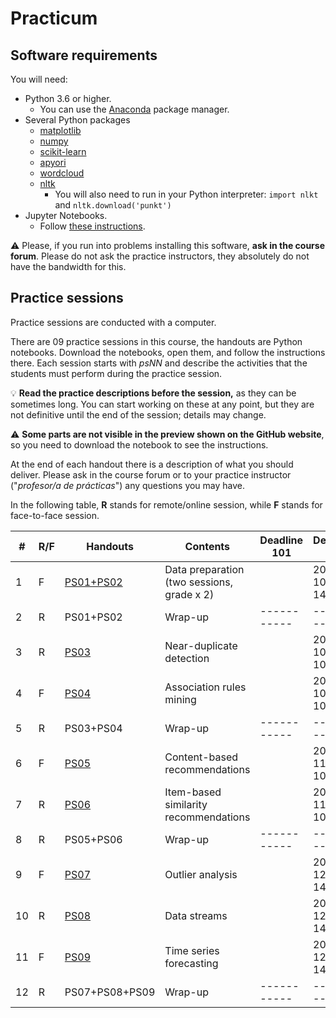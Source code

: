 # Practicum

## Software requirements

You will need:

* Python 3.6 or higher.
   * You can use the [Anaconda](https://www.anaconda.com/products/individual) package manager.
* Several Python packages
   * [matplotlib](https://matplotlib.org/)
   * [numpy](https://numpy.org/)
   * [scikit-learn](https://scikit-learn.org/stable/)
   * [apyori](https://pypi.org/project/apyori/)
   * [wordcloud](https://github.com/amueller/word_cloud)
   * [nltk](https://www.nltk.org/)
      * You will also need to run in your Python interpreter: `import nlkt` and `nltk.download('punkt')`
* Jupyter Notebooks.
   * Follow [these instructions](https://jupyter.org/install.html).

:warning: Please, if you run into problems installing this software, **ask in the course forum**. Please do not ask the practice instructors, they absolutely do not have the bandwidth for this.

## Practice sessions

Practice sessions are conducted with a computer.

There are 09 practice sessions in this course, the handouts are Python notebooks. Download the notebooks, open them, and follow the instructions there. Each session starts with *psNN* and describe the activities that the students must perform during the practice session.

:bulb: **Read the practice descriptions before the session,** as they can be sometimes long. You can start working on these at any point, but they are not definitive until the end of the session; details may change.

:warning: **Some parts are not visible in the preview shown on the GitHub website**, so you need to download the notebook to see the instructions.

At the end of each handout there is a description of what you should deliver. Please ask in the course forum or to your practice instructor ("*profesor/a de prácticas*") any questions you may have.

In the following table, **R** stands for remote/online session, while **F** stands for face-to-face session.

| # | R/F | Handouts                                    | Contents | Deadline 101 |  Deadline 102 | Deadline 103 | 
|---|---|-----------------------------------------------|----------| -----------| -----------| ----------- |
| 1 | F | [PS01+PS02](ps01_02_data_preparation.ipynb)   | Data preparation (two sessions, grade x 2) | | 2021-10-14 14:30 | | 
| 2 | R | PS01+PS02                                     | Wrap-up | -----------|----------- |----------- |
| 3 | R | [PS03](ps03_near_duplicates.ipynb)            | Near-duplicate detection | | 2021-10-23 10:30 | |
| 4 | F | [PS04](ps04_association_rules.ipynb)          | Association rules mining | | 2021-10-23 10:30 | |
| 5 | R | PS03+PS04                                     | Wrap-up |----------- | -----------|----------- |
| 6 | F | [PS05](ps05_content_based_recsys.ipynb)       | Content-based recommendations         | | 2021-11-06 10:30 | |
| 7 | R | [PS06](ps06_item_based_recsys.ipynb)          | Item-based similarity recommendations | | 2021-11-06 10:30 | |
| 8 | R | PS05+PS06                                     | Wrap-up | -----------| -----------|----------- |
| 9 | F | [PS07](ps07_outlier_analysis.ipynb)           | Outlier analysis        | | 2021-12-02 14:30 | |
| 10 | R | [PS08](ps08_data_streams.ipynb)              | Data streams            | | 2021-12-02 14:30 | |
| 11 | F | [PS09](ps09_forecasting.ipynb)               | Time series forecasting | | 2021-12-02 14:30 | |
| 12 | R | PS07+PS08+PS09                               | Wrap-up | -----------|----------- |----------- |
